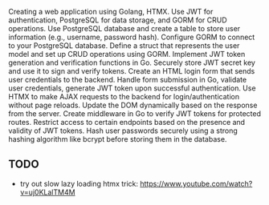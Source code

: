 Creating a web application using Golang, HTMX. Use JWT for authentication, PostgreSQL for data storage, and GORM for CRUD operations. Use PostgreSQL database and create a table to store user information (e.g., username, password hash). Configure GORM to connect to your PostgreSQL database. Define a struct that represents the user model and set up CRUD operations using GORM. Implement JWT token generation and verification functions in Go. Securely store JWT secret key and use it to sign and verify tokens. Create an HTML login form that sends user credentials to the backend. Handle form submission in Go, validate user credentials, generate JWT token upon successful authentication. Use HTMX to make AJAX requests to the backend for login/authentication without page reloads. Update the DOM dynamically based on the response from the server. Create middleware in Go to verify JWT tokens for protected routes. Restrict access to certain endpoints based on the presence and validity of JWT tokens. Hash user passwords securely using a strong hashing algorithm like bcrypt before storing them in the database.

## TODO

- try out slow lazy loading htmx trick: <https://www.youtube.com/watch?v=uj0KLalTM4M>
